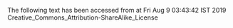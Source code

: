 The following text has been accessed from at Fri Aug 9 03:43:42 IST 2019
Creative_Commons_Attribution-ShareAlike_License
